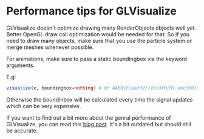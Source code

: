# Performance tips for GLVisualize

GLVisualize doesn't optimize drawing many RenderObjects objects well yet.
Better OpenGL draw call optimization would be needed for that.
So if you need to draw many objects, make sure that you use the particle system or merge meshes whenever possible.

For animations, make sure to pass a static boundingbox via the keyword arguments.

E.g:
```Julia
visualize(x, boundingbox=nothing) # Or AABB{Float32}(Vec3f0(0),Vec3f0(0))
```
Otherwise the boundinbox will be calculated every time the signal updates which can be very expensive.


If you want to find out a bit more about the genral performance of GLVisualize, you can
read this [blog post](http://randomfantasies.com/2015/05/glvisualize-benchmark/).
It's a bit outdated but should still be accurate.

